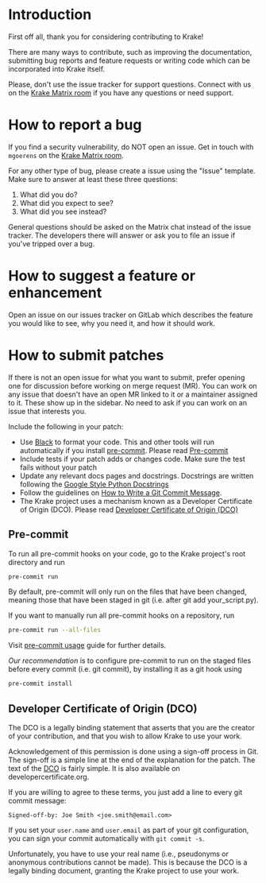 # Introduction

First off all, thank you for considering contributing to Krake!

There are many ways to contribute, such as improving the documentation,
submitting bug reports and feature requests or writing code which can be
incorporated into Krake itself.

Please, don't use the issue tracker for support questions. Connect with us on
the [Krake Matrix room][krake-matrix] if you  have any questions or need
support.


# How to report a bug

If you find a security vulnerability, do NOT open an issue. Get in touch with
`mgoerens` on the [Krake Matrix room][krake-matrix].

For any other type of bug, please create a issue using the "Issue" template.
Make sure to answer at least these three questions:

1. What did you do?
2. What did you expect to see?
3. What did you see instead?

General questions should be asked on the Matrix chat instead of the issue
tracker. The developers there will answer or ask you to file an issue if
you've tripped over a bug.


# How to suggest a feature or enhancement

Open an issue on our issues tracker on GitLab which describes the feature you
would like to see, why you need it, and how it should work.


# How to submit patches

If there is not an open issue for what you want to submit, prefer
opening one for discussion before working on merge request (MR). You can work on any
issue that doesn't have an open MR linked to it or a maintainer assigned
to it. These show up in the sidebar. No need to ask if you can work on
an issue that interests you.

Include the following in your patch:

- Use [Black][black] to format your code. This and other tools will run
automatically if you install [pre-commit][pre-commit]. Please read [Pre-commit](#pre-commit)
- Include tests if your patch adds or changes code. Make sure the test
fails without your patch
- Update any relevant docs pages and docstrings. Docstrings are written following
the [Google Style Python Docstrings][sphinx-google]
- Follow the guidelines on [How to Write a Git Commit Message][git-commit].
- The Krake project uses a mechanism known as a Developer Certificate of Origin
(DCO). Please read [Developer Certificate of Origin (DCO)](#developer-certificate-of-origin-dco)


## Pre-commit

To run all pre-commit hooks on your code, go to the Krake project's root directory and run

```bash
pre-commit run
```

By default, pre-commit will only run on the files that have been changed,
meaning those that have been staged in git (i.e. after git add your_script.py).

If you want to manually run all pre-commit hooks on a repository, run

```bash
pre-commit run --all-files
```
Visit [pre-commit usage][pre-commit-usage] guide for further details.

_Our recommendation_ is to configure pre-commit to run on the staged files before every commit
(i.e. git commit), by installing it as a git hook using

```bash
pre-commit install
```


## Developer Certificate of Origin (DCO)

The DCO is a legally binding statement that asserts that you are the
creator of your contribution, and that you wish to allow Krake to use your
work.

Acknowledgement of this permission is done using a sign-off process in Git.
The sign-off is a simple line at the end of the explanation for the patch. The
text of the [DCO](DCO.md) is fairly simple. It is also available on
developercertificate.org.

If you are willing to agree to these terms, you just add a line to every git
commit message:

`Signed-off-by: Joe Smith <joe.smith@email.com>`

If you set your `user.name` and `user.email` as part of your git
configuration, you can sign your commit automatically with `git commit -s`.

Unfortunately, you have to use your real name (i.e., pseudonyms or anonymous
contributions cannot be made). This is because the DCO is a legally binding
document, granting the Krake project to use your work.


<!-- References -->

[krake-matrix]: https://app.element.io/#/room/#krake:matrix.org
[git-commit]: https://chris.beams.io/posts/git-commit/
[sphinx-google]: https://www.sphinx-doc.org/en/master/usage/extensions/example_google.html
[black]: https://black.readthedocs.io
[pre-commit]: https://pre-commit.com
[pre-commit-usage]: https://pre-commit.com/#usage
